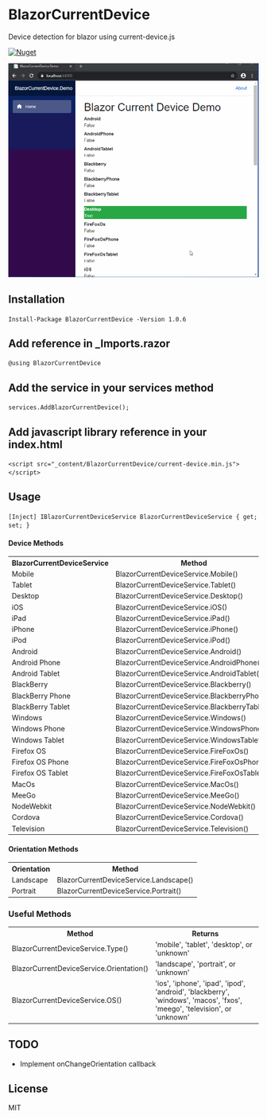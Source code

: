 # BlazorCurrentDevice

Device detection for blazor using current-device.js

[![Nuget](https://buildstats.info/nuget/BlazorCurrentDevice?v=1.0.6)](https://www.nuget.org/packages/BlazorCurrentDevice)

![](BlazorCurrentDeviceDemo.gif)

## Installation

`Install-Package BlazorCurrentDevice -Version 1.0.6`

## Add reference in _Imports.razor

`@using BlazorCurrentDevice`

## Add the service in your services method

`services.AddBlazorCurrentDevice();`

## Add javascript library reference in your index.html
`<script src="_content/BlazorCurrentDevice/current-device.min.js"></script>`

## Usage
`
[Inject] IBlazorCurrentDeviceService BlazorCurrentDeviceService { get; set; }
`

#### Device Methods

<table>
	<tr>
		<th>BlazorCurrentDeviceService</th>
		<th>Method</th>
	</tr>
	<tr>
		<td>Mobile</td>
		<td>BlazorCurrentDeviceService.Mobile()</td>
	</tr>
	<tr>
		<td>Tablet</td>
		<td>BlazorCurrentDeviceService.Tablet()</td>
	</tr>
	<tr>
		<td>Desktop</td>
		<td>BlazorCurrentDeviceService.Desktop()</td>
	</tr>
	<tr>
		<td>iOS</td>
		<td>BlazorCurrentDeviceService.iOS()</td>
	</tr>
	<tr>
		<td>iPad</td>
		<td>BlazorCurrentDeviceService.iPad()</td>
	</tr>
	<tr>
		<td>iPhone</td>
		<td>BlazorCurrentDeviceService.iPhone()</td>
	</tr>
	<tr>
		<td>iPod</td>
		<td>BlazorCurrentDeviceService.iPod()</td>
	</tr>
	<tr>
		<td>Android</td>
		<td>BlazorCurrentDeviceService.Android()</td>
	</tr>
	<tr>
		<td>Android Phone</td>
		<td>BlazorCurrentDeviceService.AndroidPhone()</td>
	</tr>
	<tr>
		<td>Android Tablet</td>
		<td>BlazorCurrentDeviceService.AndroidTablet()</td>
	</tr>
	<tr>
		<td>BlackBerry</td>
		<td>BlazorCurrentDeviceService.Blackberry()</td>
	</tr>
	<tr>
		<td>BlackBerry Phone</td>
		<td>BlazorCurrentDeviceService.BlackberryPhone()</td>
	</tr>
	<tr>
		<td>BlackBerry Tablet</td>
		<td>BlazorCurrentDeviceService.BlackberryTablet()</td>
	</tr>
	<tr>
		<td>Windows</td>
		<td>BlazorCurrentDeviceService.Windows()</td>
	</tr>
	<tr>
		<td>Windows Phone</td>
		<td>BlazorCurrentDeviceService.WindowsPhone()</td>
	</tr>
	<tr>
		<td>Windows Tablet</td>
		<td>BlazorCurrentDeviceService.WindowsTablet()</td>
	</tr>
	<tr>
		<td>Firefox OS</td>
		<td>BlazorCurrentDeviceService.FireFoxOs()</td>
	</tr>
	<tr>
		<td>Firefox OS Phone</td>
		<td>BlazorCurrentDeviceService.FireFoxOsPhone()</td>
	</tr>
	<tr>
		<td>Firefox OS Tablet</td>
		<td>BlazorCurrentDeviceService.FireFoxOsTablet()</td>
	</tr>
  <tr>
		<td>MacOs</td>
		<td>BlazorCurrentDeviceService.MacOs()</td>
	</tr>
	<tr>
		<td>MeeGo</td>
		<td>BlazorCurrentDeviceService.MeeGo()</td>
	</tr>
  <tr>
		<td>NodeWebkit</td>
		<td>BlazorCurrentDeviceService.NodeWebkit()</td>
	</tr>
   <tr>
		<td>Cordova</td>
		<td>BlazorCurrentDeviceService.Cordova()</td>
	</tr>
	<tr>
		<td>Television</td>
		<td>BlazorCurrentDeviceService.Television()</td>
	</tr>
</table>

#### Orientation Methods

<table>
	<tr>
		<th>Orientation</th>
		<th>Method</th>
	</tr>
	<tr>
		<td>Landscape</td>
		<td>BlazorCurrentDeviceService.Landscape()</td>
	</tr>
	<tr>
		<td>Portrait</td>
		<td>BlazorCurrentDeviceService.Portrait()</td>
	</tr>
</table>

### Useful Methods

<table>
	<tr>
		<th>Method</th>
		<th>Returns</th>
	</tr>
	<tr>
		<td>BlazorCurrentDeviceService.Type()</td>
		<td>'mobile', 'tablet', 'desktop', or 'unknown'</td>
	</tr>
	<tr>
		<td>BlazorCurrentDeviceService.Orientation()</td>
		<td>'landscape', 'portrait', or 'unknown'</td>
	</tr>
	<tr>
		<td>BlazorCurrentDeviceService.OS()</td>
		<td>'ios', 'iphone', 'ipad', 'ipod', 'android', 'blackberry', 'windows', 'macos', 'fxos', 'meego', 'television', or 'unknown'</td>
	</tr>
</table>

## TODO
- Implement onChangeOrientation callback

## License
MIT
